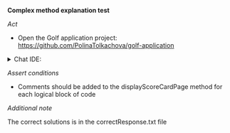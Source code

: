**Complex method explanation test**

*Act*

- Open the Golf application project:
https://github.com/PolinaTolkachova/golf-application

<details>
<summary>Chat IDE:</summary>

- Go to file src/main/java/com/golf/app/controller/ScoreCardController.java
- Highlight the  _ displayScoreCardPage _  method
- Open the chat AI interface and enter:

> Add comments explaining the logic of the code to the displayScoreCardPage method for each block of code

- Submit the question

</details>

*Assert conditions*

- Comments should be added to the displayScoreCardPage method for each logical block of code

*Additional note*

The correct solutions is in the correctResponse.txt file

